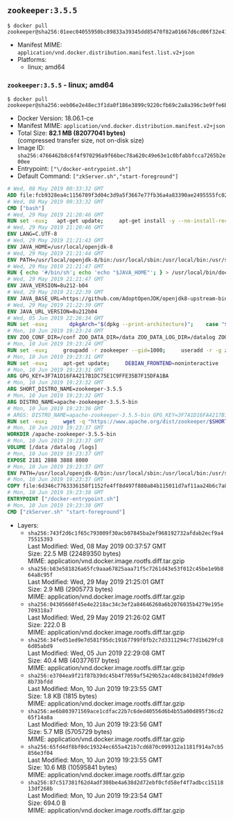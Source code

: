 ## `zookeeper:3.5.5`

```console
$ docker pull zookeeper@sha256:01eec04055950bc89833a39345dd85470f82a01667d6cd06f32e411648468c37
```

-	Manifest MIME: `application/vnd.docker.distribution.manifest.list.v2+json`
-	Platforms:
	-	linux; amd64

### `zookeeper:3.5.5` - linux; amd64

```console
$ docker pull zookeeper@sha256:eeb06e2e48ec3f1da0f186e3899c9220cfb69c2a8a396c3e9ffe6b93d5f4555a
```

-	Docker Version: 18.06.1-ce
-	Manifest MIME: `application/vnd.docker.distribution.manifest.v2+json`
-	Total Size: **82.1 MB (82077041 bytes)**  
	(compressed transfer size, not on-disk size)
-	Image ID: `sha256:4766462b8c6f4f970296a9f66bec78a620c49e63e1c0bfabbfcca7265b2e00ee`
-	Entrypoint: `["\/docker-entrypoint.sh"]`
-	Default Command: `["zkServer.sh","start-foreground"]`

```dockerfile
# Wed, 08 May 2019 00:33:32 GMT
ADD file:fcb9328ea4c1156709f3d04c3d9a5f3667e77fb36a4a83390ae2495555fc0238 in / 
# Wed, 08 May 2019 00:33:32 GMT
CMD ["bash"]
# Wed, 29 May 2019 21:20:46 GMT
RUN set -eux; 	apt-get update; 	apt-get install -y --no-install-recommends 		ca-certificates p11-kit 	; 	rm -rf /var/lib/apt/lists/*
# Wed, 29 May 2019 21:20:46 GMT
ENV LANG=C.UTF-8
# Wed, 29 May 2019 21:21:43 GMT
ENV JAVA_HOME=/usr/local/openjdk-8
# Wed, 29 May 2019 21:21:44 GMT
ENV PATH=/usr/local/openjdk-8/bin:/usr/local/sbin:/usr/local/bin:/usr/sbin:/usr/bin:/sbin:/bin
# Wed, 29 May 2019 21:21:47 GMT
RUN { echo '#/bin/sh'; echo 'echo "$JAVA_HOME"'; } > /usr/local/bin/docker-java-home && chmod +x /usr/local/bin/docker-java-home && [ "$JAVA_HOME" = "$(docker-java-home)" ]
# Wed, 29 May 2019 21:21:47 GMT
ENV JAVA_VERSION=8u212-b04
# Wed, 29 May 2019 21:22:39 GMT
ENV JAVA_BASE_URL=https://github.com/AdoptOpenJDK/openjdk8-upstream-binaries/releases/download/jdk8u212-b04/OpenJDK8U-jre_
# Wed, 29 May 2019 21:22:39 GMT
ENV JAVA_URL_VERSION=8u212b04
# Wed, 05 Jun 2019 22:26:34 GMT
RUN set -eux; 		dpkgArch="$(dpkg --print-architecture)"; 	case "$dpkgArch" in 		amd64) upstreamArch='x64' ;; 		arm64) upstreamArch='aarch64' ;; 		*) echo >&2 "error: unsupported architecture: $dpkgArch" ;; 	esac; 		savedAptMark="$(apt-mark showmanual)"; 	apt-get update; 	apt-get install -y --no-install-recommends 		dirmngr 		gnupg 		wget 	; 	rm -rf /var/lib/apt/lists/*; 		wget -O openjdk.tgz.asc "${JAVA_BASE_URL}${upstreamArch}_linux_${JAVA_URL_VERSION}.tar.gz.sign"; 	wget -O openjdk.tgz "${JAVA_BASE_URL}${upstreamArch}_linux_${JAVA_URL_VERSION}.tar.gz" --progress=dot:giga; 		export GNUPGHOME="$(mktemp -d)"; 	gpg --batch --keyserver ha.pool.sks-keyservers.net --recv-keys CA5F11C6CE22644D42C6AC4492EF8D39DC13168F; 	gpg --batch --keyserver ha.pool.sks-keyservers.net --recv-keys EAC843EBD3EFDB98CC772FADA5CD6035332FA671; 	gpg --batch --list-sigs --keyid-format 0xLONG CA5F11C6CE22644D42C6AC4492EF8D39DC13168F | grep '0xA5CD6035332FA671' | grep 'Andrew Haley'; 	gpg --batch --verify openjdk.tgz.asc openjdk.tgz; 	gpgconf --kill all; 	rm -rf "$GNUPGHOME"; 		mkdir -p "$JAVA_HOME"; 	tar --extract 		--file openjdk.tgz 		--directory "$JAVA_HOME" 		--strip-components 1 		--no-same-owner 	; 	rm openjdk.tgz*; 			apt-mark auto '.*' > /dev/null; 	[ -z "$savedAptMark" ] || apt-mark manual $savedAptMark > /dev/null; 	apt-get purge -y --auto-remove -o APT::AutoRemove::RecommendsImportant=false; 		{ 		echo '#!/usr/bin/env bash'; 		echo 'set -Eeuo pipefail'; 		echo 'if ! [ -d "$JAVA_HOME" ]; then echo >&2 "error: missing JAVA_HOME environment variable"; exit 1; fi'; 		echo 'cacertsFile=; for f in "$JAVA_HOME/lib/security/cacerts" "$JAVA_HOME/jre/lib/security/cacerts"; do if [ -e "$f" ]; then cacertsFile="$f"; break; fi; done'; 		echo 'if [ -z "$cacertsFile" ] || ! [ -f "$cacertsFile" ]; then echo >&2 "error: failed to find cacerts file in $JAVA_HOME"; exit 1; fi'; 		echo 'trust extract --overwrite --format=java-cacerts --filter=ca-anchors --purpose=server-auth "$cacertsFile"'; 	} > /etc/ca-certificates/update.d/docker-openjdk; 	chmod +x /etc/ca-certificates/update.d/docker-openjdk; 	/etc/ca-certificates/update.d/docker-openjdk; 		find "$JAVA_HOME/lib" -name '*.so' -exec dirname '{}' ';' | sort -u > /etc/ld.so.conf.d/docker-openjdk.conf; 	ldconfig; 		java -version
# Mon, 10 Jun 2019 19:23:24 GMT
ENV ZOO_CONF_DIR=/conf ZOO_DATA_DIR=/data ZOO_DATA_LOG_DIR=/datalog ZOO_LOG_DIR=/logs ZOO_TICK_TIME=2000 ZOO_INIT_LIMIT=5 ZOO_SYNC_LIMIT=2 ZOO_AUTOPURGE_PURGEINTERVAL=0 ZOO_AUTOPURGE_SNAPRETAINCOUNT=3 ZOO_MAX_CLIENT_CNXNS=60 ZOO_STANDALONE_ENABLED=true ZOO_ADMINSERVER_ENABLED=true
# Mon, 10 Jun 2019 19:23:24 GMT
RUN set -eux;     groupadd -r zookeeper --gid=1000;     useradd -r -g zookeeper --uid=1000 zookeeper;     mkdir -p "$ZOO_DATA_LOG_DIR" "$ZOO_DATA_DIR" "$ZOO_CONF_DIR" "$ZOO_LOG_DIR";     chown zookeeper:zookeeper "$ZOO_DATA_LOG_DIR" "$ZOO_DATA_DIR" "$ZOO_CONF_DIR" "$ZOO_LOG_DIR"
# Mon, 10 Jun 2019 19:23:31 GMT
RUN set -eux;     apt-get update;     DEBIAN_FRONTEND=noninteractive     apt-get install -y --no-install-recommends         ca-certificates         dirmngr         gosu         gnupg         netcat         wget;     rm -rf /var/lib/apt/lists/*;     gosu nobody true
# Mon, 10 Jun 2019 19:23:31 GMT
ARG GPG_KEY=3F7A1D16FA4217B1DC75E1C9FFE35B7F15DFA1BA
# Mon, 10 Jun 2019 19:23:32 GMT
ARG SHORT_DISTRO_NAME=zookeeper-3.5.5
# Mon, 10 Jun 2019 19:23:32 GMT
ARG DISTRO_NAME=apache-zookeeper-3.5.5-bin
# Mon, 10 Jun 2019 19:23:36 GMT
# ARGS: DISTRO_NAME=apache-zookeeper-3.5.5-bin GPG_KEY=3F7A1D16FA4217B1DC75E1C9FFE35B7F15DFA1BA SHORT_DISTRO_NAME=zookeeper-3.5.5
RUN set -eux;     wget -q "https://www.apache.org/dist/zookeeper/$SHORT_DISTRO_NAME/$DISTRO_NAME.tar.gz";     wget -q "https://www.apache.org/dist/zookeeper/$SHORT_DISTRO_NAME/$DISTRO_NAME.tar.gz.asc";     export GNUPGHOME="$(mktemp -d)";     gpg --keyserver ha.pool.sks-keyservers.net --recv-key "$GPG_KEY" ||     gpg --keyserver pgp.mit.edu --recv-keys "$GPG_KEY" ||     gpg --keyserver keyserver.pgp.com --recv-keys "$GPG_KEY";     gpg --batch --verify "$DISTRO_NAME.tar.gz.asc" "$DISTRO_NAME.tar.gz";     tar -zxf "$DISTRO_NAME.tar.gz";     mv "$DISTRO_NAME/conf/"* "$ZOO_CONF_DIR";     rm -rf "$GNUPGHOME" "$DISTRO_NAME.tar.gz" "$DISTRO_NAME.tar.gz.asc";     chown -R zookeeper:zookeeper "/$DISTRO_NAME"
# Mon, 10 Jun 2019 19:23:37 GMT
WORKDIR /apache-zookeeper-3.5.5-bin
# Mon, 10 Jun 2019 19:23:37 GMT
VOLUME [/data /datalog /logs]
# Mon, 10 Jun 2019 19:23:37 GMT
EXPOSE 2181 2888 3888 8080
# Mon, 10 Jun 2019 19:23:37 GMT
ENV PATH=/usr/local/openjdk-8/bin:/usr/local/sbin:/usr/local/bin:/usr/sbin:/usr/bin:/sbin:/bin:/apache-zookeeper-3.5.5-bin/bin ZOOCFGDIR=/conf
# Mon, 10 Jun 2019 19:23:37 GMT
COPY file:6d346c7763336158f1152fe4ff8d497f880a84b115011d7af11aa24b6c7a8950 in / 
# Mon, 10 Jun 2019 19:23:38 GMT
ENTRYPOINT ["/docker-entrypoint.sh"]
# Mon, 10 Jun 2019 19:23:38 GMT
CMD ["zkServer.sh" "start-foreground"]
```

-	Layers:
	-	`sha256:743f2d6c1f65c793009f30acb07845ba2ef968192732afdab2ecf9a475515393`  
		Last Modified: Wed, 08 May 2019 00:37:57 GMT  
		Size: 22.5 MB (22489350 bytes)  
		MIME: application/vnd.docker.image.rootfs.diff.tar.gzip
	-	`sha256:b83e581826a65fc9aaa67825aaa71f5c7261d43e53f012c45be1e9b864a8c95f`  
		Last Modified: Wed, 29 May 2019 21:25:01 GMT  
		Size: 2.9 MB (2905773 bytes)  
		MIME: application/vnd.docker.image.rootfs.diff.tar.gzip
	-	`sha256:04305660f45e4e2218ac34c3ef2a84646260a6b2076035b4279e195e709318a7`  
		Last Modified: Wed, 29 May 2019 21:26:02 GMT  
		Size: 222.0 B  
		MIME: application/vnd.docker.image.rootfs.diff.tar.gzip
	-	`sha256:34fed51ed9e7d581f95dc19167799f8fb2c7d3311294c77d1b629fc86d05abd9`  
		Last Modified: Wed, 05 Jun 2019 22:29:08 GMT  
		Size: 40.4 MB (40377617 bytes)  
		MIME: application/vnd.docker.image.rootfs.diff.tar.gzip
	-	`sha256:e3704ea9f21f87b39dc45b4f7059af5429b52ac4d8c841b824fd9de98b73bfdd`  
		Last Modified: Mon, 10 Jun 2019 19:23:55 GMT  
		Size: 1.8 KB (1815 bytes)  
		MIME: application/vnd.docker.image.rootfs.diff.tar.gzip
	-	`sha256:ae6b803971569ace1cdfac22b7c6ded40556d6b4b55a00d895f36cd265f14a8a`  
		Last Modified: Mon, 10 Jun 2019 19:23:56 GMT  
		Size: 5.7 MB (5705729 bytes)  
		MIME: application/vnd.docker.image.rootfs.diff.tar.gzip
	-	`sha256:65fd4df8bf0dc19324ec655a421b7cd6870c099312a1181f914a7cb5856e3f04`  
		Last Modified: Mon, 10 Jun 2019 19:23:55 GMT  
		Size: 10.6 MB (10595841 bytes)  
		MIME: application/vnd.docker.image.rootfs.diff.tar.gzip
	-	`sha256:87c517381f62d4adf308be4a638d2d72ebf0cfd58ef4f7adbcc1511813df268b`  
		Last Modified: Mon, 10 Jun 2019 19:23:54 GMT  
		Size: 694.0 B  
		MIME: application/vnd.docker.image.rootfs.diff.tar.gzip
